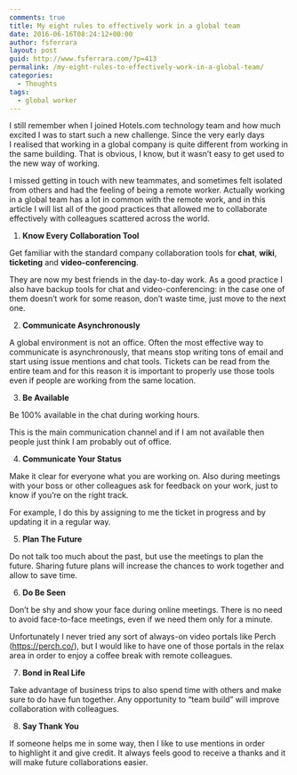 ```yaml
---
comments: true
title: My eight rules to effectively work in a global team
date: 2016-06-16T08:24:12+00:00
author: fsferrara
layout: post
guid: http://www.fsferrara.com/?p=413
permalink: /my-eight-rules-to-effectively-work-in-a-global-team/
categories:
  - Thoughts
tags:
  - global worker
---
```

I still remember when I joined Hotels.com technology team and how much excited I was to start such a new challenge. Since the very early days I realised that working in a global company is quite different from working in the same building. That is obvious, I know, but it wasn’t easy to get used to the new way of working.

I missed getting in touch with new teammates, and sometimes felt isolated from others and had the feeling of being a remote worker. Actually working in a global team has a lot in common with the remote work, and in this article I will list all of the good practices that allowed me to collaborate effectively with colleagues scattered across the world.

<!--more-->

  1.  **Know Every Collaboration Tool**

Get familiar with the standard company collaboration tools for **chat**, **wiki**, **ticketing** and **video-conferencing**.

They are now my best friends in the day-to-day work. As a good practice I also have backup tools for chat and video-conferencing: in the case one of them doesn&#8217;t work for some reason, don&#8217;t waste time, just move to the next one.

<ol start="2">
  <li>
    <strong> Communicate Asynchronously</strong>
  </li>
</ol>

A global environment is not an office. Often the most effective way to communicate is asynchronously, that means stop writing tons of email and start using issue mentions and chat tools. Tickets can be read from the entire team and for this reason it is important to properly use those tools even if people are working from the same location.

<ol start="3">
  <li>
    <strong> Be Available</strong>
  </li>
</ol>

Be 100% available in the chat during working hours.

This is the main communication channel and if I am not available then people just think I am probably out of office.

<ol start="4">
  <li>
    <strong> Communicate Your Status</strong>
  </li>
</ol>

Make it clear for everyone what you are working on. Also during meetings with your boss or other colleagues ask for feedback on your work, just to know if you&#8217;re on the right track.

For example, I do this by assigning to me the ticket in progress and by updating it in a regular way.

<ol start="5">
  <li>
    <strong> Plan The Future</strong>
  </li>
</ol>

Do not talk too much about the past, but use the meetings to plan the future. Sharing future plans will increase the chances to work together and allow to save time.

<ol start="6">
  <li>
    <strong> Do Be Seen</strong>
  </li>
</ol>

Don’t be shy and show your face during online meetings. There is no need to avoid face-to-face meetings, even if we need them only for a minute.

Unfortunately I never tried any sort of always-on video portals like Perch (<https://perch.co/>), but I would like to have one of those portals in the relax area in order to enjoy a coffee break with remote colleagues.

<ol start="7">
  <li>
    <strong> Bond in Real Life</strong>
  </li>
</ol>

Take advantage of business trips to also spend time with others and make sure to do have fun together. Any opportunity to &#8220;team build” will improve collaboration with colleagues.

<ol start="8">
  <li>
    <strong> Say Thank You</strong>
  </li>
</ol>

If someone helps me in some way, then I like to use mentions in order to highlight it and give credit. It always feels good to receive a thanks and it will make future collaborations easier.
